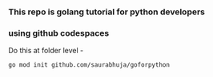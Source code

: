 ### This repo is golang tutorial for python developers
### using github codespaces
Do this at folder level -
```bash
go mod init github.com/saurabhuja/goforpython
```